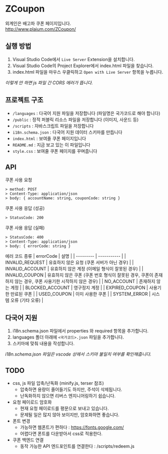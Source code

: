 # ZCoupon
외계인은 배고파 쿠폰 페이지입니다.  
http://www.plaium.com/ZCoupon/

## 실행 방법
1. Visual Studio Code에서 `Live Server` Extension을 설치합니다.
2. Visual Studio Code의 Project Explorer에서 index.html 파일을 찾습니다.
3. index.html 파일을 마우스 우클릭하고 `Open with Live Server` 항목을 누릅니다.

*이렇게 안 하면 js 파일 간 CORS 에러가 뜹니다.*

## 프로젝트 구조
* `/languages` : 다국어 지원 파일을 저장합니다 (파일명은 국가코드로 해야 합니다)
* `/public` : 정적 퍼블릭 리소스 파일을 저장합니다 (이미지, 사운드 등)
* `/scripts` : 자바스크립트 파일을 저장합니다
* `i18n.schema.json` : 다국어 지원 데이터 스키마를 만듭니다
* `index.html` : 보여줄 쿠폰 페이지입니다
* `README.md` : 지금 보고 있는 이 파일입니다
* `style.css` : 보여줄 쿠폰 페이지를 꾸며줍니다

## API
쿠폰 사용 요청
``` 
> method: POST
> Content-Type: application/json
> body: { accountName: string, couponCode: string }
```
쿠폰 사용 응답 (성공)
``` 
> StatusCode: 200
```
쿠폰 사용 응답 (실패)
``` 
> StatusCode: 400
> Content-Type: application/json
> body: { errorCode: string }
```
에러 코드 종류
| errorCode | 설명 |
| --------- | ----------- |
| INVALID_REQUEST | 유효하지 않은 요청 (쿠폰 서버가 아닌 경우) |
| INVALID_ACCOUNT | 유효하지 않은 계정 (이메일 형식이 잘못된 경우) |
| INVALID_COUPON | 유효하지 않은 쿠폰 (쿠폰 번호 형식이 잘못된 경우, 쿠폰이 존재하지 않는 경우, 쿠폰 사용기한 시작하지 않은 경우) |
| NO_ACCOUNT | 존재하지 않는 계정 |
| BLOCKED_ACCOUNT | 영구정지 계정 |
| EXPIRED_COUPON | 사용기한 만료된 쿠폰 |
| USED_COUPON | 이미 사용한 쿠폰 |
| SYSTEM_ERROR | 시스템 오류 (기타 오류) |

## 다국어 지원
1. i18n.schema.json 파일에서 properties 와 required 항목을 추가합니다.
2. languages 폴더 아래에 `<국가코드>.json` 파일을 추가합니다.
3. 스키마에 맞춰 내용을 작성합니다.

*i18n.schema.json 파일은 vscode 상에서 스키마 불일치 여부를 확인해줍니다.*

## TODO
* css, js 파일 압축/난독화 (minify.js, terser 참조)
  * 압축하면 용량이 줄어들기도 하지만, 주석이 삭제됩니다.
  * 난독화하지 않으면 리버스 엔지니어링하기 쉽습니다.
* 요청 페이로드 암호화
  * 현재 요청 페이로드를 평문으로 보내고 있습니다.
  * 문제될 일은 많지 않아 보이지만, 암호화하면 좋습니다.
 * 폰트 변경
   * 가능하면 웹폰트가 편하다 : https://fonts.google.com/
   * 어렵다면 폰트를 다운받아서 css로 적용한다.
* 쿠폰 백엔드 연결
  * 동작 가능한 API 엔드포인트를 연결한다 : /scripts/redeem.js

